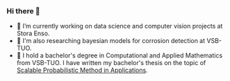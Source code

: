 ### Hi there 👋

- 🌲 I’m currently working on data science and computer vision projects at Stora Enso.
- 🔬 I'm also researching bayesian models for corrosion detection at VSB-TUO.
- 🏫 I hold a bachelor's degree in Computational and Applied Mathematics from VSB-TUO. I have written my bachelor's thesis on the topic of [Scalable Probabilistic Method in Applications](https://github.com/matejfric/SPAMethodInApplications).
